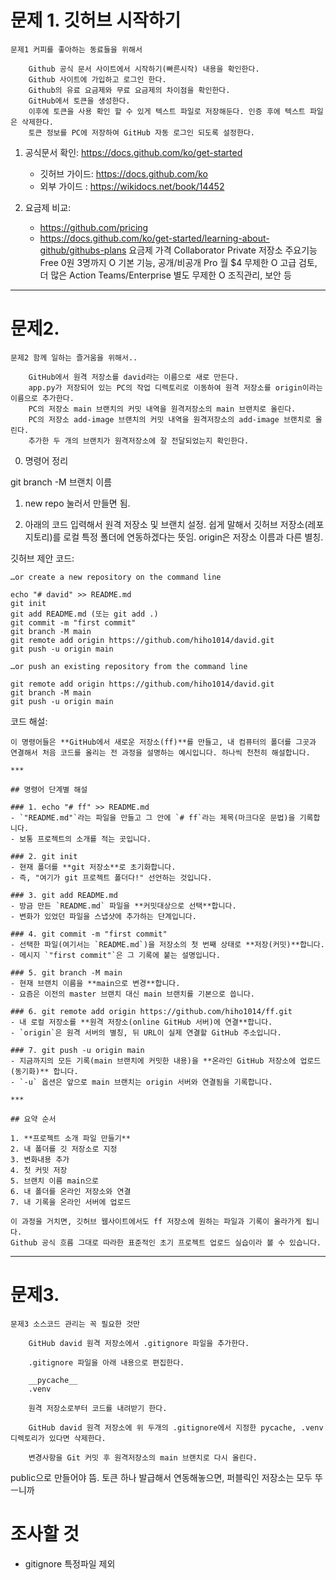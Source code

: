 # 문제 1. 깃허브 시작하기
```
문제1 커피를 좋아하는 동료들을 위해서

    Github 공식 문서 사이트에서 시작하기(빠른시작) 내용을 확인한다.
    Github 사이트에 가입하고 로그인 한다.
    Github의 유료 요금제와 무료 요금제의 차이점을 확인한다.
    GitHub에서 토큰을 생성한다.
    이후에 토큰을 사용 확인 할 수 있게 텍스트 파일로 저장해둔다. 인증 후에 텍스트 파일은 삭제한다.
    토큰 정보를 PC에 저장하여 GitHub 자동 로그인 되도록 설정한다.

```

1. 공식문서 확인: https://docs.github.com/ko/get-started 
    - 깃허브 가이드: https://docs.github.com/ko
    - 외부 가이드 : https://wikidocs.net/book/14452



2. 요금제 비교: 
    - https://github.com/pricing 
    - https://docs.github.com/ko/get-started/learning-about-github/githubs-plans
요금제	            가격	Collaborator	Private 저장소	    주요기능
Free	            0원	    3명까지	        O	        기본 기능, 공개/비공개
Pro	                월 $4   무제한	        O	        고급 검토, 더 많은 Action
Teams/Enterprise	별도	무제한	        O	        조직관리, 보안 등





---

# 문제2. 

```
문제2 함께 일하는 즐거움을 위해서..

    GitHub에서 원격 저장소를 david라는 이름으로 새로 만든다.
    app.py가 저장되어 있는 PC의 작업 디렉토리로 이동하여 원격 저장소를 origin이라는 이름으로 추가한다.
    PC의 저장소 main 브랜치의 커밋 내역을 원격저장소의 main 브랜치로 올린다.
    PC의 저장소 add-image 브랜치의 커밋 내역을 원격저장소의 add-image 브랜치로 올린다.
    추가한 두 개의 브랜치가 원격저장소에 잘 전달되었는지 확인한다.
```

0. 명령어 정리 

git branch -M 브랜치 이름
    



1. new repo 눌러서 만들면 됨.


2. 아래의 코드 입력해서 원격 저장소 및 브랜치 설정.
쉽게 말해서 깃허브 저장소(레포지토리)를 로컬 특정 폴더에 연동하겠다는 뜻임.
origin은 저장소 이름과 다른 별칭.


깃허브 제안 코드:
```
…or create a new repository on the command line

echo "# david" >> README.md 
git init
git add README.md (또는 git add .)
git commit -m "first commit"
git branch -M main
git remote add origin https://github.com/hiho1014/david.git
git push -u origin main

…or push an existing repository from the command line

git remote add origin https://github.com/hiho1014/david.git
git branch -M main
git push -u origin main
```


코드 해설:
```
이 명령어들은 **GitHub에서 새로운 저장소(ff)**를 만들고, 내 컴퓨터의 폴더를 그곳과 연결해서 처음 코드를 올리는 전 과정을 설명하는 예시입니다. 하나씩 천천히 해설합니다.

***

## 명령어 단계별 해설

### 1. echo "# ff" >> README.md
- `"README.md"`라는 파일을 만들고 그 안에 `# ff`라는 제목(마크다운 문법)을 기록합니다.  
- 보통 프로젝트의 소개를 적는 곳입니다.

### 2. git init
- 현재 폴더를 **git 저장소**로 초기화합니다.  
- 즉, "여기가 git 프로젝트 폴더다!" 선언하는 것입니다.

### 3. git add README.md
- 방금 만든 `README.md` 파일을 **커밋대상으로 선택**합니다.  
- 변화가 있었던 파일을 스냅샷에 추가하는 단계입니다.

### 4. git commit -m "first commit"
- 선택한 파일(여기서는 `README.md`)을 저장소의 첫 번째 상태로 **저장(커밋)**합니다.  
- 메시지 `"first commit"`은 그 기록에 붙는 설명입니다.

### 5. git branch -M main
- 현재 브랜치 이름을 **main으로 변경**합니다.  
- 요즘은 이전의 master 브랜치 대신 main 브랜치를 기본으로 씁니다.

### 6. git remote add origin https://github.com/hiho1014/ff.git
- 내 로컬 저장소를 **원격 저장소(online GitHub 서버)에 연결**합니다.  
- `origin`은 원격 서버의 별칭, 뒤 URL이 실제 연결할 GitHub 주소입니다.

### 7. git push -u origin main
- 지금까지의 모든 기록(main 브랜치에 커밋한 내용)을 **온라인 GitHub 저장소에 업로드(동기화)** 합니다.  
- `-u` 옵션은 앞으로 main 브랜치는 origin 서버와 연결됨을 기록합니다.

***

## 요약 순서

1. **프로젝트 소개 파일 만들기**
2. 내 폴더를 깃 저장소로 지정
3. 변화내용 추가
4. 첫 커밋 저장
5. 브랜치 이름 main으로
6. 내 폴더를 온라인 저장소와 연결
7. 내 기록을 온라인 서버에 업로드

이 과정을 거치면, 깃허브 웹사이트에서도 ff 저장소에 원하는 파일과 기록이 올라가게 됩니다.  
Github 공식 흐름 그대로 따라한 표준적인 초기 프로젝트 업로드 실습이라 볼 수 있습니다.

```







----------

# 문제3.


```
문제3 소스코드 관리는 꼭 필요한 것만

    GitHub david 원격 저장소에서 .gitignore 파일을 추가한다.

    .gitignore 파일을 아래 내용으로 편집한다.

    __pycache__
    .venv

    원격 저장소로부터 코드를 내려받기 한다.

    GitHub david 원격 저장소에 위 두개의 .gitignore에서 지정한 pycache, .venv 디렉토리가 있다면 삭제한다.

    변경사항을 Git 커밋 후 원격저장소의 main 브랜치로 다시 올린다.
```






public으로 만들어야 뜸. 토큰 하나 발급해서 연동해놓으면, 퍼블릭인 저장소는 모두 뚜ㅡ니까 





# 조사할 것
- gitignore 특정파일 제외